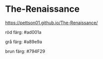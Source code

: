 # The-Renaissance

https://pettson01.github.io/The-Renaissance/

röd färg: #ad001a

grå färg: #a89e9a

brun färg: #794F29
